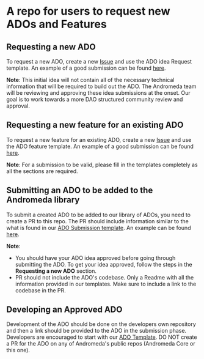 # A repo for users to request new ADOs and Features

## Requesting a new ADO 
To request a new ADO, create a new [Issue](https://github.com/andromedaprotocol/ado-database/issues/new/choose) and use the ADO idea Request template. An example of a good submission can be found [here](https://github.com/andromedaprotocol/ado-database/issues/2). 

**Note**: This initial idea will not contain all of the necessary technical information that will be required to build out the ADO.
The Andromeda team will be reviewing and approving these idea submissions at the onset.  Our goal is to work towards a more DAO structured community review and approval.

## Requesting a new feature for an existing ADO
To request a new feature for an existing ADO, create a new [Issue](https://github.com/andromedaprotocol/ado-database/issues/new/choose) and use the ADO feature template. An example of a good submission can be found [here](https://github.com/andromedaprotocol/ado-database/issues/3).

**Note**:
For a submission to be valid, please fill in the templates completely as all the sections are required.

## Submitting an ADO to be added to the Andromeda library
To submit a created ADO to be added to our library of ADOs, you need to create a PR to this repo. The PR should include information similar to the what is found in our [ADO Submission template](https://github.com/andromedaprotocol/ado-database/issues/new/choose). An example can be found [here](https://github.com/andromedaprotocol/ado-database/issues/4).

**Note**:
- You should have your ADO idea approved before going through submitting the ADO. To get your idea approved, follow the steps in the **Requesting a new ADO** section.
- PR should not include the ADO's codebase. Only a Readme with all the information provided in our templates. Make sure to include a link to the codebase in the PR. 

## Developing an Approved ADO 

Development of the ADO should be done on the developers own repository and then a link should be provided to the ADO in the submission phase. Developers are encouraged to start with our [ADO Template](https://github.com/andromedaprotocol/andr-cw-template). DO NOT create a PR for the ADO on any of Andromeda's public repos (Andromeda Core or this one). 
